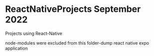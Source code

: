 # ReactNativeProjects           September 2022 
Projects using React-Native 

  
node-modules were excluded from this folder-dump 
react native expo application 


